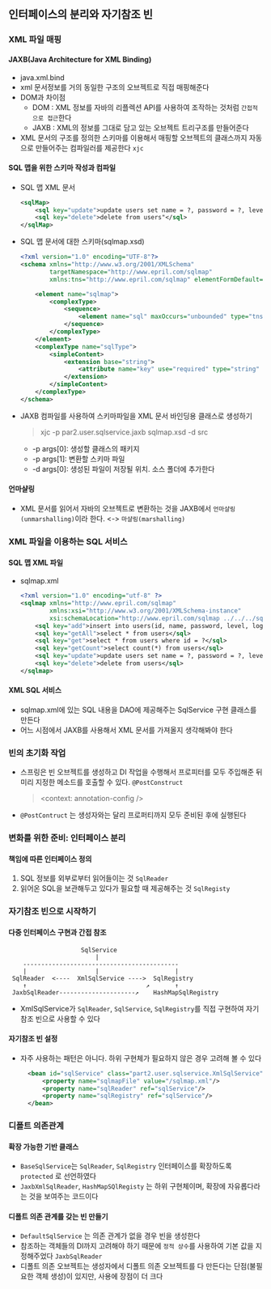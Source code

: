 ## 인터페이스의 분리와 자기참조 빈

### XML 파일 매핑

#### JAXB(Java Architecture for XML Binding)

- java.xml.bind
- xml 문서정보를 거의 동일한 구조의 오브젝트로 직접 매핑해준다
- DOM과 차이점
    - DOM : XML 정보를 자바의 리플렉션 API를 사용하여 조작하는 것처럼 `간접적으로 접근`한다
    - JAXB : XML의 정보를 그대로 담고 있는 오브젝트 트리구조를 만들어준다
- XML 문서의 구조를 정의한 스키마를 이용해서 매핑할 오브젝트의 클래스까지 자동으로 만들어주는 컴파일러를 제공한다 `xjc`

#### SQL 맵을 위한 스키마 작성과 컴파일
- SQL 맵 XML 문서
  ```xml
  <sqlMap>
      <sql key="update">update users set name = ?, password = ?, level = ?, login = ?, recommend = ? where id = ?</sql>
      <sql key="delete">delete from users"</sql>
  </sqlMap>     
  ```

- SQL 맵 문서에 대한 스키마(sqlmap.xsd)
  ```xml
  <?xml version="1.0" encoding="UTF-8"?>
  <schema xmlns="http://www.w3.org/2001/XMLSchema"
          targetNamespace="http://www.epril.com/sqlmap"
          xmlns:tns="http://www.epril.com/sqlmap" elementFormDefault="qualified">
  
      <element name="sqlmap">
          <complexType>
              <sequence>
                  <element name="sql" maxOccurs="unbounded" type="tns:sqlType" />
              </sequence>
          </complexType>
      </element>
      <complexType name="sqlType">
          <simpleContent>
              <extension base="string">
                  <attribute name="key" use="required" type="string" />
              </extension>
          </simpleContent>
      </complexType>
  </schema>
  ```
- JAXB 컴파일를 사용하여 스키마파일을 XML 문서 바인딩용 클래스로 생성하기
  > xjc -p par2.user.sqlservice.jaxb sqlmap.xsd -d src 
  - -p args[0]: 생성할 클래스의 패키지
  - -p args[1]: 변환할 스키마 파일 
  - -d args[0]: 생성된 파일이 저장될 위치. 소스 폴더에 추가한다

#### 언마샬링
- XML 문서를 읽어서 자바의 오브젝트로 변환하는 것을 JAXB에서 `언마샬링(unmarshalling)`이라 한다. <-> `마샬링(marshalling)`

### XML 파일을 이용하는 SQL 서비스

#### SQL 맵 XML 파일
- sqlmap.xml
  ```xml
  <?xml version="1.0" encoding="utf-8" ?>
  <sqlmap xmlns="http://www.epril.com/sqlmap"
          xmlns:xsi="http://www.w3.org/2001/XMLSchema-instance"
          xsi:schemaLocation="http://www.epril.com/sqlmap ../../../sqlmap.xsd">
      <sql key="add">insert into users(id, name, password, level, login, recommend) values(?, ?, ?, ?, ?, ?)</sql>
      <sql key="getAll">select * from users</sql>
      <sql key="get">select * from users where id = ?</sql>
      <sql key="getCount">select count(*) from users</sql>
      <sql key="update">update users set name = ?, password = ?, level = ?, login = ?, recommend = ? where id = ?</sql>
      <sql key="delete">delete from users</sql>
  </sqlmap>
  ```
  
#### XML SQL 서비스
- sqlmap.xml에 있는 SQL 내용을 DAO에 제공해주는 SqlService 구현 클래스를 만든다
- 어느 시점에서 JAXB를 사용해서 XML 문서를 가져올지 생각해봐야 한다 


### 빈의 초기화 작업
- 스프링은 빈 오브젝트를 생성하고 DI 작업을 수행해서 프로피터를 모두 주입해준 뒤 미리 지정한 메소드를 호출할 수 있다. `@PostConstruct`
  > <context: annotation-config />
- `@PostContruct` 는 생성자와는 달리 프로퍼티까지 모두 준비된 후에 실행된다 

### 변화를 위한 준비: 인터페이스 분리 

#### 책임에 따른 인터페이스 정의
1. SQL 정보를 외부로부터 읽어들이는 것 `SqlReader`
2. 읽어온 SQL을 보관해두고 있다가 필요할 때 제공해주는 것 `SqlRegisty`

### 자기참조 빈으로 시작하기
#### 다중 인터페이스 구현과 간접 참조
  ```text
                      SqlService
                          |
      -------------------------------------------
      |                   |                     |                     
   SqlReader  <----  XmlSqlService ---->  SqlRegistry
      ↑                                 ↗       ↑   
   JaxbSqlReader---------------------↗    HashMapSqlRegistry
  ```
- XmlSqlService가 `SqlReader`, `SqlService`, `SqlRegistry`를 직접 구현하여 자기 참조 빈으로 사용할 수 있다

#### 자기참조 빈 설정
- 자주 사용하는 패턴은 아니다. 하위 구현체가 필요하지 않은 경우 고려해 볼 수 있다
  ```xml
    <bean id="sqlService" class="part2.user.sqlservice.XmlSqlService">-->
        <property name="sqlmapFile" value="/sqlmap.xml"/>
        <property name="sqlReader" ref="sqlService"/>
        <property name="sqlRegistry" ref="sqlService"/>
    </bean>
  ```
### 디폴트 의존관계

#### 확장 가능한 기반 클래스
- `BaseSqlService`는 `SqlReader`, `SqlRegistry` 인터페이스를 확장하도록 `protected` 로 선언하였다
- `JaxbXmlSqlReader`, `HashMapSQlRegisty` 는 하위 구현체이며, 확장에 자유롭다라는 것을 보여주는 코드이다

#### 디폴트 의존 관계를 갖는 빈 만들기
- `DefaultSqlService` 는 의존 관계가 없을 경우 빈을 생성한다
- 참조하는 객체들의 DI까지 고려해야 하기 때문에 `정적 상수`를 사용하여 기본 값을 지정해주었다 `JaxbSqlReader` 
- 디폴트 의존 오브젝트는 생성자에서 디폴트 의존 오브젝트를 다 만든다는 단점(불필요한 객체 생성)이 있지만, 사용에 장점이 더 크다